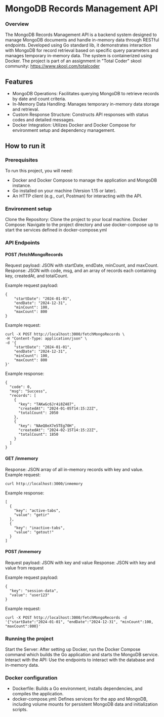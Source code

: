 # MongoDB Records Management API
### Overview
The MongoDB Records Management API is a backend system designed to manage MongoDB documents and handle in-memory data through RESTful endpoints. Developed using Go standard lib, it demonstrates interaction with MongoDB for record retrieval based on specific query parameters and manages temporary in-memory data. The system is containerized using Docker.
The project is part of an assignment in "Total Coder" skool community: https://www.skool.com/totalcoder

## Features
- MongoDB Operations: Facilitates querying MongoDB to retrieve records by date and count criteria.
- In-Memory Data Handling: Manages temporary in-memory data storage and retrieval.
- Custom Response Structure: Constructs API responses with status codes and detailed messages.
- Docker Integration: Utilizes Docker and Docker Compose for environment setup and dependency management.

## How to run it
### Prerequisites
To run this project, you will need:

- Docker and Docker Compose to manage the application and MongoDB instance.
- Go installed on your machine (Version 1.15 or later).
- An HTTP client (e.g., curl, Postman) for interacting with the API.

### Environment setup
Clone the Repository: Clone the project to your local machine.
Docker Compose: Navigate to the project directory and use docker-compose up to start the services defined in docker-compose.yml

### API Endpoints
#### POST /fetchMongoRecords
Request payload: JSON with startDate, endDate, minCount, and maxCount.
Response: JSON with code, msg, and an array of records each containing key, createdAt, and totalCount.

Example request payload: 

```
{
    "startDate": "2024-01-01",
    "endDate": "2024-12-31",
    "minCount": 100,
    "maxCount": 800
}
```

Example request:

```
curl -X POST http://localhost:3000/fetchMongoRecords \
-H "Content-Type: application/json" \
-d '{
    "startDate": "2024-01-01",
    "endDate": "2024-12-31",
    "minCount": 100,
    "maxCount": 800
}'
```

Example response:

```
{
  "code": 0,
  "msg": "Success",
  "records": [
    {
      "key": "TAKwGc6Jr4i8Z487",
      "createdAt": "2024-01-05T14:15:22Z",
      "totalCount": 2050
    },
    {
      "key": "NAeQ8eX7e5TEg70H",
      "createdAt": "2024-02-15T14:15:22Z",
      "totalCount": 1850
    }
  ]
}
```

#### GET /inmemory
Response: JSON array of all in-memory records with key and value.
Example request: 

```
curl http://localhost:3000/inmemory
```

Example response:

```
[
  {
    "key": "active-tabs",
    "value": "getir"
  },
  {
    "key": "inactive-tabs",
    "value": "getout!"
  }
]
```

#### POST /inmemory
Request payload: JSON with key and value
Response: JSON with key and value from request

Example request payload:

```
{
  "key": "session-data",
  "value": "user123"
}
```

Example request: 

```
curl -X POST http://localhost:3000/fetchMongoRecords -d '{"startDate":"2024-01-01", "endDate":"2024-12-31", "minCount":100, "maxCount":800}'
```

### Running the project 
Start the Server: After setting up Docker, run the Docker Compose command which builds the Go application and starts the MongoDB service.
Interact with the API: Use the endpoints to interact with the database and in-memory data.

### Docker configuration
- Dockerfile: Builds a Go environment, installs dependencies, and compiles the application.
- docker-compose.yml: Defines services for the app and MongoDB, including volume mounts for persistent MongoDB data and initialization scripts.




